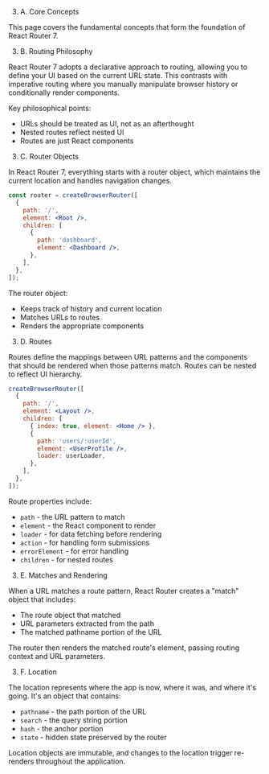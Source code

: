 3. A. Core Concepts

This page covers the fundamental concepts that form the foundation of React Router 7.

3. B. Routing Philosophy

React Router 7 adopts a declarative approach to routing, allowing you to define your UI based on the current URL state. This contrasts with imperative routing where you manually manipulate browser history or conditionally render components.

Key philosophical points:

- URLs should be treated as UI, not as an afterthought
- Nested routes reflect nested UI
- Routes are just React components

3. C. Router Objects

In React Router 7, everything starts with a router object, which maintains the current location and handles navigation changes.

```jsx
const router = createBrowserRouter([
  {
    path: '/',
    element: <Root />,
    children: [
      {
        path: 'dashboard',
        element: <Dashboard />,
      },
    ],
  },
]);
```

The router object:

- Keeps track of history and current location
- Matches URLs to routes
- Renders the appropriate components

3. D. Routes

Routes define the mappings between URL patterns and the components that should be rendered when those patterns match. Routes can be nested to reflect UI hierarchy.

```jsx
createBrowserRouter([
  {
    path: '/',
    element: <Layout />,
    children: [
      { index: true, element: <Home /> },
      {
        path: 'users/:userId',
        element: <UserProfile />,
        loader: userLoader,
      },
    ],
  },
]);
```

Route properties include:

- `path` - the URL pattern to match
- `element` - the React component to render
- `loader` - for data fetching before rendering
- `action` - for handling form submissions
- `errorElement` - for error handling
- `children` - for nested routes

3. E. Matches and Rendering

When a URL matches a route pattern, React Router creates a "match" object that includes:

- The route object that matched
- URL parameters extracted from the path
- The matched pathname portion of the URL

The router then renders the matched route's element, passing routing context and URL parameters.

3. F. Location

The location represents where the app is now, where it was, and where it's going. It's an object that contains:

- `pathname` - the path portion of the URL
- `search` - the query string portion
- `hash` - the anchor portion
- `state` - hidden state preserved by the router

Location objects are immutable, and changes to the location trigger re-renders throughout the application.
